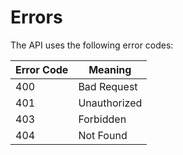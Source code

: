 # Errors

The API uses the following error codes:

Error Code | Meaning
---------- | -------
400 | Bad Request 
401 | Unauthorized 
403 | Forbidden 
404 | Not Found 

